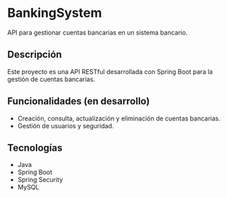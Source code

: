 # BankingSystem
API para gestionar cuentas bancarias en un sistema bancario.

## Descripción

Este proyecto es una API RESTful desarrollada con Spring Boot para la gestión de cuentas bancarias.

## Funcionalidades (en desarrollo)

- Creación, consulta, actualización y eliminación de cuentas bancarias.
- Gestión de usuarios y seguridad.

## Tecnologías

- Java
- Spring Boot
- Spring Security
- MySQL
